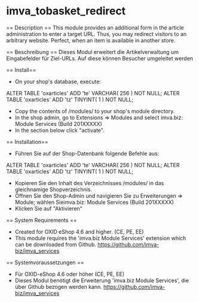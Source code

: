 imva_tobasket_redirect
======================

== Description ==
This module provides an additional form in the article administration to enter a target URL. Thus, you may redirect visitors to an
arbitrary website. Perfect, when an item is available in another store.

== Beschreibung ==
Dieses Modul erweitert die Artikelverwaltung um Eingabefelder für Ziel-URLs. Auf diese können Besucher umgeleitet werden


== Install==
*	On your shop's database, execute:

ALTER TABLE 'oxarticles' ADD 'te' VARCHAR( 256 ) NOT NULL;
ALTER TABLE 'oxarticles' ADD 'tz' TINYINT( 1 ) NOT NULL;

*	Copy the contents of /modules/ to your shop's module directory.
*	In the shop admin, go to Extensions => Modules and select imva.biz: Module Services (Build 201XXXXX)
*	In the section below click "activate".

== Installation==
*	Führen Sie auf der Shop-Datenbank folgende Befehle aus:

ALTER TABLE 'oxarticles' ADD 'te' VARCHAR( 256 ) NOT NULL;
ALTER TABLE 'oxarticles' ADD 'tz' TINYINT( 1 ) NOT NULL;

*	Kopieren Sie den Inhalt des Verzeichnisses /modules/ in das gleichnamige Shopverzeichnis.
*	Öffnen Sie den Shop-Admin und navigieren Sie zu Erweiterungen => Module; wählen Sieimva.biz: Module Services (Build 201XXXXX)
*	Klicken Sie auf "Aktivieren"


== System Requirements ==
*	Created for OXID eShop 4.6 and higher. (CE, PE, EE)
*	This module requires the 'imva.biz Module Services' extension which can be downloaded from Github. https://github.com/imva-biz/imva_services

== Systemvoraussetzungen ==
*	Für OXID-eShop 4.6 oder höher (CE, PE, EE)
*	Dieses Modul benötigt die Erweiterung 'imva.biz Module Services', die über Github bezogen werden kann. https://github.com/imva-biz/imva_services
